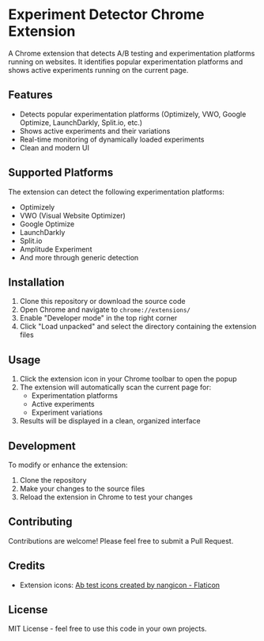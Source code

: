 # Experiment Detector Chrome Extension

A Chrome extension that detects A/B testing and experimentation platforms running on websites. It identifies popular experimentation platforms and shows active experiments running on the current page.

## Features

- Detects popular experimentation platforms (Optimizely, VWO, Google Optimize, LaunchDarkly, Split.io, etc.)
- Shows active experiments and their variations
- Real-time monitoring of dynamically loaded experiments
- Clean and modern UI

## Supported Platforms

The extension can detect the following experimentation platforms:
- Optimizely
- VWO (Visual Website Optimizer)
- Google Optimize
- LaunchDarkly
- Split.io
- Amplitude Experiment
- And more through generic detection

## Installation

1. Clone this repository or download the source code
2. Open Chrome and navigate to `chrome://extensions/`
3. Enable "Developer mode" in the top right corner
4. Click "Load unpacked" and select the directory containing the extension files

## Usage

1. Click the extension icon in your Chrome toolbar to open the popup
2. The extension will automatically scan the current page for:
   - Experimentation platforms
   - Active experiments
   - Experiment variations
3. Results will be displayed in a clean, organized interface

## Development

To modify or enhance the extension:

1. Clone the repository
2. Make your changes to the source files
3. Reload the extension in Chrome to test your changes

## Contributing

Contributions are welcome! Please feel free to submit a Pull Request.

## Credits

- Extension icons: [Ab test icons created by nangicon - Flaticon](https://www.flaticon.com/free-icons/ab-test)

## License

MIT License - feel free to use this code in your own projects. 
